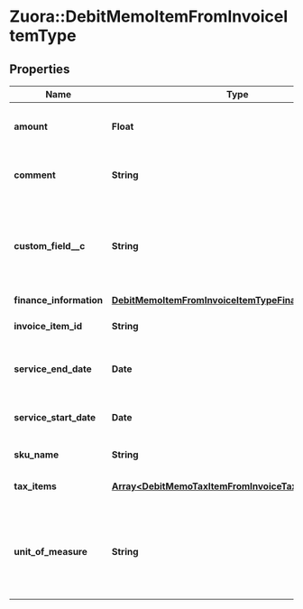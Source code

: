 # Zuora::DebitMemoItemFromInvoiceItemType

## Properties
Name | Type | Description | Notes
------------ | ------------- | ------------- | -------------
**amount** | **Float** | The amount of the invoice item.  | 
**comment** | **String** | Comments about the invoice item.  | [optional] 
**custom_field__c** | **String** | Any custom fields defined for this object. The custom field name is case-sensitive.  | [optional] 
**finance_information** | [**DebitMemoItemFromInvoiceItemTypeFinanceInformation**](DebitMemoItemFromInvoiceItemTypeFinanceInformation.md) |  | [optional] 
**invoice_item_id** | **String** | The ID of the invoice item.  | [optional] 
**service_end_date** | **Date** | The service end date of the debit memo item.  | [optional] 
**service_start_date** | **Date** | The service start date of the debit memo item.   | [optional] 
**sku_name** | **String** | The name of the SKU.  | 
**tax_items** | [**Array&lt;DebitMemoTaxItemFromInvoiceTaxItemType&gt;**](DebitMemoTaxItemFromInvoiceTaxItemType.md) | Container for taxation items.  | [optional] 
**unit_of_measure** | **String** | The definable unit that you measure when determining charges.  | [optional] 


